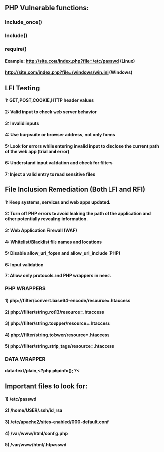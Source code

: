 ## PHP Vulnerable functions:

### Include_once()

### Include()

### require()

#### Example: http://site.com/index.php?file=/etc/passwd (Linux)

#### http://site.com/index.php?file=/windows/win.ini (Windows)

## LFI Testing

#### 1: GET,POST,COOKIE,HTTP header values

#### 2: Valid input to check web server behavior

#### 3: Invalid inputs

#### 4: Use burpsuite or browser address, not only forms

#### 5: Look for errors while entering invalid input to disclose the current path of the web app (trial and error)

#### 6: Understand input validation and check for filters

#### 7: Inject a valid entry to read sensitive files

## File Inclusion Remediation (Both LFI and RFI)

#### 1: Keep systems, services and web apps updated.

#### 2: Turn off PHP errors to avoid leaking the path of the application and other potentially revealing information.

#### 3: Web Application Firewall (WAF)

#### 4: Whitelist/Blacklist file names and locations

#### 5: Disable allow_url_fopen and allow_url_include (PHP)

#### 6: Input validation

#### 7: Allow only protocols and PHP wrappers in need.

### PHP WRAPPERS

#### 1) php://filter/convert.base64-encode/resource=.htaccess

#### 2) php://filter/string.rot13/resource=.htaccess

#### 3) php://filter/string.toupper/resource=.htaccess

#### 4) php://filter/string.tolower/resource=.htaccess

#### 5) php://filter/string.strip_tags/resource=.htaccess

### DATA WRAPPER 

#### data:text/plain,<?php phpinfo(); ?<

## Important files to look for:

#### 1) /etc/passwd

#### 2) /home/USER/.ssh/id_rsa

#### 3) /etc/apache2/sites-enabled/000-default.conf

#### 4) /var/www/html/config.php

#### 5) /var/www/html/.htpasswd
